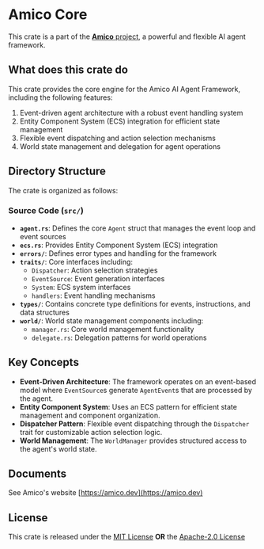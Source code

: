 # Amico Core

This crate is a part of the [**Amico** project](https://github.com/AIMOverse/amico), a powerful and flexible AI agent framework.

## What does this crate do

This crate provides the core engine for the Amico AI Agent Framework, including the following features:

1. Event-driven agent architecture with a robust event handling system
2. Entity Component System (ECS) integration for efficient state management
3. Flexible event dispatching and action selection mechanisms
4. World state management and delegation for agent operations

## Directory Structure

The crate is organized as follows:

### Source Code (`src/`)

- **`agent.rs`**: Defines the core `Agent` struct that manages the event loop and event sources
- **`ecs.rs`**: Provides Entity Component System (ECS) integration 
- **`errors/`**: Defines error types and handling for the framework
- **`traits/`**: Core interfaces including:
  - `Dispatcher`: Action selection strategies
  - `EventSource`: Event generation interfaces
  - `System`: ECS system interfaces
  - `handlers`: Event handling mechanisms
- **`types/`**: Contains concrete type definitions for events, instructions, and data structures
- **`world/`**: World state management components including:
  - `manager.rs`: Core world management functionality
  - `delegate.rs`: Delegation patterns for world operations

## Key Concepts

- **Event-Driven Architecture**: The framework operates on an event-based model where `EventSource`s generate `AgentEvent`s that are processed by the agent.
- **Entity Component System**: Uses an ECS pattern for efficient state management and component organization.
- **Dispatcher Pattern**: Flexible event dispatching through the `Dispatcher` trait for customizable action selection logic.
- **World Management**: The `WorldManager` provides structured access to the agent's world state.

## Documents

See Amico's website [https://amico.dev](https://amico.dev)

## License

This crate is released under the [MIT License](https://github.com/AIMOverse/amico/blob/main/LICENSE-MIT) **OR** the [Apache-2.0 License](https://github.com/AIMOverse/amico/blob/main/LICENSE-Apache-2.0)
